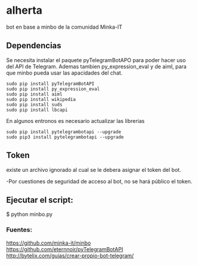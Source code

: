 # alherta
bot en base a minbo de la comunidad Minka-IT

## Dependencias
Se necesita instalar el paquete pyTelegramBotAPO para poder hacer uso del API de Telegram.
Ademas tambien py_expression_eval y de aiml, para que minbo pueda usar las apacidades del chat.

	sudo pip install pyTelegramBotAPI
	sudo pip install py_expression_eval
	sudo pip install aiml
	sudo pip install wikipedia
	sudo pip install suds
	sudo pip install lbcapi

En algunos entronos es necesario actualizar las librerias

	sudo pip install pytelegrambotapi --upgrade
	sudo pip3 install pytelegrambotapi --upgrade 

## Token
existe un archivo ignorado al cual se le debera asignar el token del bot.

-Por cuestiones de seguridad de acceso al bot, no se hará público el token.
 

## Ejecutar el script:

$ python minbo.py

### Fuentes:
https://github.com/minka-it/minbo
https://github.com/eternnoir/pyTelegramBotAPI
http://bytelix.com/guias/crear-propio-bot-telegram/

